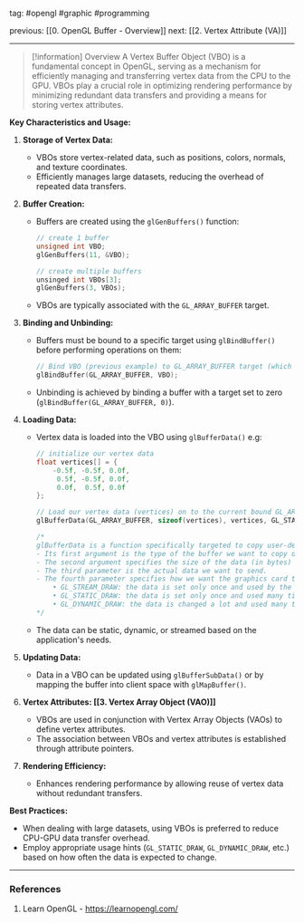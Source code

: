 tag: #opengl #graphic #programming 

previous: [[0. OpenGL Buffer - Overview]]
next: [[2. Vertex Attribute (VA)]]

---
> [!information] Overview
A Vertex Buffer Object (VBO) is a fundamental concept in OpenGL, serving as a mechanism for efficiently managing and transferring vertex data from the CPU to the GPU. VBOs play a crucial role in optimizing rendering performance by minimizing redundant data transfers and providing a means for storing vertex attributes.

**Key Characteristics and Usage:**

1. **Storage of Vertex Data:**
    - VBOs store vertex-related data, such as positions, colors, normals, and texture coordinates.
    - Efficiently manages large datasets, reducing the overhead of repeated data transfers.
	
2. **Buffer Creation:**
    - Buffers are created using the `glGenBuffers()` function: 
		```cpp
		// create 1 buffer
		unsigned int VBO;
		glGenBuffers(11, &VBO);
		
		// create multiple buffers
		unsinged int VBOs[3];
		glGenBuffers(3, VBOs);
		```
    - VBOs are typically associated with the `GL_ARRAY_BUFFER` target.
	
3. **Binding and Unbinding:**
    - Buffers must be bound to a specific target using `glBindBuffer()` before performing operations on them:
		```cpp
		// Bind VBO (previous example) to GL_ARRAY_BUFFER target (which is our VBO buffer type)
		glBindBuffer(GL_ARRAY_BUFFER, VBO);
		```
    - Unbinding is achieved by binding a buffer with a target set to zero (`glBindBuffer(GL_ARRAY_BUFFER, 0)`).
	
4. **Loading Data:**
    - Vertex data is loaded into the VBO using `glBufferData()` e.g:
		```cpp
		// initialize our vertex data
		float vertices[] = {
			-0.5f, -0.5f, 0.0f,
			 0.5f, -0.5f, 0.0f,
			 0.0f,  0.5f, 0.0f
		};
		
		// Load our vertex data (vertices) on to the current bound GL_ARRAY_BUFFER target (which is VBO from the previous example)
		glBufferData(GL_ARRAY_BUFFER, sizeof(vertices), vertices, GL_STATIC_DRAW)
		
		/*
		glBufferData is a function specifically targeted to copy user-defined data into the currently bound buffer.
		- Its first argument is the type of the buffer we want to copy data into: the vertex buffer object currently bound to the GL_ARRAY_BUFFER target.
		- The second argument specifies the size of the data (in bytes) we want to pass to the buffer; a simple sizeof of the vertex data suffices.
		- The third parameter is the actual data we want to send.
		- The fourth parameter specifies how we want the graphics card to manage the given data. This can take 3 forms:
			• GL_STREAM_DRAW: the data is set only once and used by the GPU at most a few times.
			• GL_STATIC_DRAW: the data is set only once and used many times.
			• GL_DYNAMIC_DRAW: the data is changed a lot and used many times.
		*/
		```
    - The data can be static, dynamic, or streamed based on the application's needs.
	
5. **Updating Data:**
    - Data in a VBO can be updated using `glBufferSubData()` or by mapping the buffer into client space with `glMapBuffer()`.
	
6. **Vertex Attributes: [[3. Vertex Array Object (VAO)]]**
    - VBOs are used in conjunction with Vertex Array Objects (VAOs) to define vertex attributes.
    - The association between VBOs and vertex attributes is established through attribute pointers.
	
7. **Rendering Efficiency:**
    - Enhances rendering performance by allowing reuse of vertex data without redundant transfers.
	

**Best Practices:**

- When dealing with large datasets, using VBOs is preferred to reduce CPU-GPU data transfer overhead.
- Employ appropriate usage hints (`GL_STATIC_DRAW`, `GL_DYNAMIC_DRAW`, etc.) based on how often the data is expected to change.



---
### References
1. Learn OpenGL - https://learnopengl.com/
